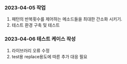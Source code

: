 ### 2023-04-05 작업

1. 패턴의 반복횟수를 제어하는 메소드들을 최대한 간소화 시키기.
2. 테스트 환경 구축 및 테스트


### 2023-04-06 테스트 케이스 작성

1. 라이브러리 오류 수정
2. test용 replace용도에 따른 추가 대응 필요